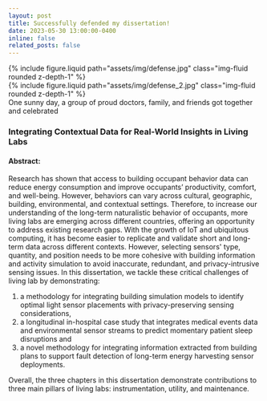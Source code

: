 ```yaml
---
layout: post
title: Successfully defended my dissertation!
date: 2023-05-30 13:00:00-0400
inline: false
related_posts: false
---
```


<div class="row mt-3">
    <div class="col-sm mt-3 mt-md-0">
        {% include figure.liquid path="assets/img/defense.jpg" class="img-fluid rounded z-depth-1" %}
    </div>
    <div class="col-sm mt-3 mt-md-0">
        {% include figure.liquid path="assets/img/defense_2.jpg" class="img-fluid rounded z-depth-1" %}
    </div>
</div>
<div class="caption">
    One sunny day, a group of proud doctors, family, and friends got together and celebrated
</div>

### Integrating Contextual Data for Real-World Insights in Living Labs

#### Abstract:

Research has shown that access to building occupant behavior data can reduce energy consumption and improve occupants’ productivity, comfort, and well-being. However, behaviors can vary across cultural, geographic, building, environmental, and contextual settings. Therefore, to increase our understanding of the long-term naturalistic behavior of occupants, more living labs are emerging across different countries, offering an opportunity to address existing research gaps. With the growth of IoT and ubiquitous computing, it has become easier to replicate and validate short and long-term data across different contexts. However, selecting sensors' type, quantity, and position needs to be more cohesive with building information and activity simulation to avoid inaccurate, redundant, and privacy-intrusive sensing issues. In this dissertation, we tackle these critical challenges of living lab by demonstrating: 
<ol>
    <li> a methodology for integrating building simulation models to identify optimal light sensor placements with privacy-preserving sensing considerations, </li>
    <li>  a longitudinal in-hospital case study that integrates medical events data and environmental sensor streams to predict momentary patient sleep disruptions and </li>
    <li> a novel methodology for integrating information extracted from building plans to support fault detection of long-term energy harvesting sensor deployments.</li>
</ol>
Overall, the three chapters in this dissertation demonstrate contributions to three main pillars of living labs: instrumentation, utility, and maintenance. 